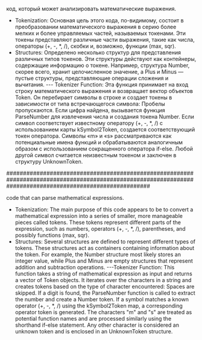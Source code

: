 код, который может анализировать математические выражения.
* Tokenization: Основная цель этого кода, по-видимому, состоит в преобразовании математического выражения в серию более мелких и более управляемых частей, называемых токенами. Эти токены представляют различные части выражения, такие как числа, операторы (+, -, *, /), скобки и, возможно, функции (max, sqr).
* Structures: Определено несколько структур для представления различных типов токенов. Эти структуры действуют как контейнеры, содержащие информацию о токене. Например, структура Number, скорее всего, хранит целочисленное значение, а Plus и Minus — пустые структуры, представляющие операции сложения и вычитания.
--- Tokenizer Function:
Эта функция принимает на вход строку математического выражения и возвращает вектор объектов Token. Он перебирает символы в строке и создает токены в зависимости от типа встречающегося символа:
Пробелы пропускаются.
Если цифра найдена, вызывается функция ParseNumber для извлечения числа и создания токена Number.
Если символ соответствует известному оператору (+, -, *, /) с использованием карты kSymbol2Token, создается соответствующий токен оператора.
Символы «m» и «s» рассматриваются как потенциальные имена функций и обрабатываются аналогичным образом с использованием сокращенного оператора if-else.
Любой другой символ считается неизвестным токеном и заключен в структуру UnknownToken.

###########################################################################################################################################################

code that can parse mathematical expressions.
* Tokenization: The main purpose of this code appears to be to convert a mathematical expression into a series of smaller, more manageable pieces called tokens. These tokens represent different parts of the expression, such as numbers, operators (+, -, *, /), parentheses, and possibly functions (max, sqr).
* Structures: Several structures are defined to represent different types of tokens. These structures act as containers containing information about the token. For example, the Number structure most likely stores an integer value, while Plus and Minus are empty structures that represent addition and subtraction operations.
---Tokenizer Function:
This function takes a string of mathematical expression as input and returns a vector of Token objects. It iterates over the characters in a string and creates tokens based on the type of character encountered:
Spaces are skipped.
If a digit is found, the ParseNumber function is called to extract the number and create a Number token.
If a symbol matches a known operator (+, -, *, /) using the kSymbol2Token map, a corresponding operator token is generated.
The characters "m" and "s" are treated as potential function names and are processed similarly using the shorthand if-else statement.
Any other character is considered an unknown token and is enclosed in an UnknownToken structure.
